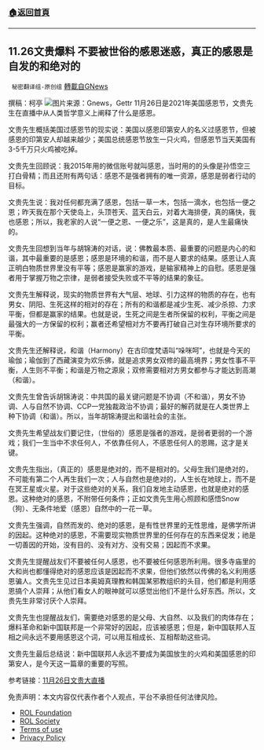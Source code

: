 ###  [:house:返回首頁](https://github.com/ourhimalayas/txt)
---


## 11.26文贵爆料 不要被世俗的感恩迷惑，真正的感恩是自发的和绝对的
` 秘密翻译组-原创组` [轉載自GNews](https://gnews.org/zh-hans/1706870/)

撰稿：柯亭
![](https://assets.gnews.org/wp-content/uploads/2021/11/Screen-Shot-2021-11-26-at-5.07.57-PM.png)图片来源：Gnews，Gettr
11月26日是2021年美国感恩节，文贵先生在直播中从人类哲学意义上阐释了什么是感恩。

文贵先生概括美国过感恩节的现实说：美国以感恩印第安人的名义过感恩节，但被感恩的印第安人却越来越少；美国总统感恩节放生一只火鸡，但感恩节当天美国有3-5千万只火鸡被吃掉。

文贵先生回顾说：我2015年用的微信账号就叫感恩，当时用的的头像是孙悟空三打白骨精；而且还附有两句话：感恩不是强者拥有的唯一资源，感恩是弱者行动的目标。

文贵先生说：我对任何都充满了感恩，包括一草一木，包括一滴水，也包括一便之恩；昨天我在那个天使岛上，头顶苍天、蓝天白云，对着大海排便，真的痛快，我也感恩；所以，我老家的人说“一便之恩、一便之乐”，这是真的，是人生最痛快的。

文贵先生回想到当年与胡锦涛的对话，说：佛教最本质、最重要的问题是内心的和谐，其中最重要的是感恩；感恩是环境的和谐，而不是人要求的结果。感恩让人真正明白物质世界里没有平等；感恩是赢家的游戏，是输家精神上的自慰。感恩是强者用于掌握万物之宗律，是弱者接受失败或不平等的结果的象征。

文贵先生解释说，现实的物质世界有大气层、地球、引力这样的物质的存在，也有男女、阴阳、生死这样的相对的存在；所有的和谐都是减少生死、减少杀掠、力求平衡，但都是赢家的结果。也就是说，生死之间是生者所保留的权利，平衡之间是最强大的一方保留的权利；赢者还希望相对方不要再打破自己对生存环境所要求的平衡。

文贵先生还解释说，和谐（Harmony）在古印度梵语叫“哚咪呵”，也就是今天的瑜伽；瑜伽到了西藏演变为欢乐佛，就是追求男女双修的最高境界；男女性事不平衡，人生则不平衡；和谐是万物之源泉；双修需要相对方男女都参与才能达到高潮（和谐）。

文贵先生曾告诉胡锦涛说：中共国的最关键问题是不协调（不和谐），男女不协调、人与自然不协调、CCP一党独裁政治不协调；最好的解药就是在人类世界上种下协调（和谐）。所以，当年胡锦涛提出和谐社会的主张。

文贵先生希望战友们要记住，（世俗的）感恩是强者的游戏，是弱者更弱的一个游戏；我们一生当中不求任何人，不依靠任何人，不感恩任何人的恩赐，这才是关键。

文贵先生指出，（真正的）感恩是绝对的，而不是相对的。父母生我们是绝对的，不可能有第二个人再生我们一次；人与自然也是绝对的，人生长在地球上，而不是在冥王星或火星。对于这些绝对的关系，我们自发地主动感恩，也就是绝对的感恩。这种绝对的感恩，不附带任何条件；正如文贵先生用心照顾和感悟Snow（狗）、无条件地爱（感恩）自然中的一花一草。

文贵先生强调，自然而发的、绝对的感恩，是有性世界里的无性思维，是佛学所讲的因起。这种绝对的感恩，不需要现实物质世界里的任何存在的东西来促发；祂是一切善因的开始，没有目的、没有对方、没有交易；因起而不求果。

文贵先生提醒战友们不要被任何人感恩，也不要被任何感恩所利用。很多寺庙里的大和尚也都懂得绝对的感恩应该是因起而不求果，但他们依然以传佛的名义利用感恩骗人。文贵先生见过日本奥姆真理教和韩国某邪教组织的头目，他们都是利用感恩搞个人崇拜；从他们看女人的眼神就可以感觉出他们不是什么好东西。所以，文贵先生非常讨厌个人崇拜。

文贵先生也提醒战友们，需要绝对感恩的是父母、大自然、以及我们的肉体存在；爆料革命和新中国联邦是一个非常好的因起，应该被感恩；但是，新中国联邦人互相之间永远不要用感恩这个词，可以用互相成长、互相帮助这些词。

文贵先生最后总结说：新中国联邦人永远不要成为美国放生的火鸡和美国感恩的印第安人，是今天这一篇章的重要的写照。

参考链接：[11月26日文贵大直播](https://gtv.org/video/id=61a0daac44c1fe7a6c39814d)

 

免责声明：本文内容仅代表作者个人观点，平台不承担任何法律风险。

- [ROL Foundation](https://rolfoundation.org/)
- [ROL Society](https://rolsociety.org/)
- [Terms of use](https://gnews.org/terms-of-use-3/)
- [Privacy Policy](https://gnews.org/privacy-policy/)

